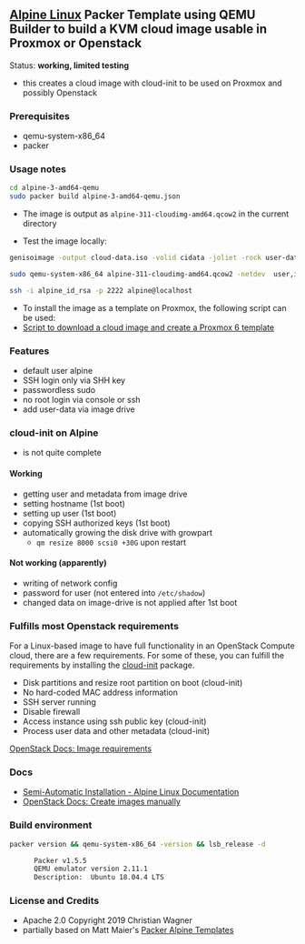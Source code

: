 ## [Alpine Linux](http://alpinelinux.org) Packer Template using QEMU Builder to build a KVM cloud image usable in Proxmox or Openstack

Status: **working, limited testing**

* this creates a cloud image with cloud-init to be used on Proxmox and possibly Openstack

### Prerequisites
- qemu-system-x86_64
- packer

### Usage notes

```sh
cd alpine-3-amd64-qemu
sudo packer build alpine-3-amd64-qemu.json
```
- The image is output as `alpine-311-cloudimg-amd64.qcow2` in the current directory

- Test the image locally:

```sh
genisoimage -output cloud-data.iso -volid cidata -joliet -rock user-data meta-data

sudo qemu-system-x86_64 alpine-311-cloudimg-amd64.qcow2 -netdev  user,id=user.0,hostfwd=tcp::2222-:22 -device  virtio-net,netdev=user.0 -cdrom cloud-data.iso

ssh -i alpine_id_rsa -p 2222 alpine@localhost
```
- To install the image as a template on Proxmox, the following script can be used:
- [Script to download a cloud image and create a Proxmox 6 template](https://gist.github.com/chriswayg/43fbea910e024cbe608d7dcb12cb8466)

### Features
- default user alpine
- SSH login only via SHH key
- passwordless sudo
- no root login via console or ssh
- add user-data via image drive

### cloud-init on Alpine
- is not quite complete

#### Working
- getting user and metadata from image drive
- setting hostname (1st boot)
- setting up user (1st boot)
- copying SSH authorized keys (1st boot)
- automatically growing the disk drive with growpart
  - `qm resize 8000 scsi0 +30G` upon restart

#### Not working (apparently)
- writing of network config
- password for user (not entered into `/etc/shadow`)
- changed data on image-drive is not applied after 1st boot

### Fulfills most Openstack requirements

For a Linux-based image to have full functionality in an OpenStack Compute cloud, there are a few requirements. For some of these, you can fulfill the requirements by installing the  [cloud-init](https://cloudinit.readthedocs.org/en/latest/)  package.

* Disk partitions and resize root partition on boot (cloud-init)
* No hard-coded MAC address information
* SSH server running
* Disable firewall
* Access instance using ssh public key (cloud-init)
* Process user data and other metadata (cloud-init)

[OpenStack Docs: Image requirements](https://docs.openstack.org/image-guide/openstack-images.html)

### Docs
- [Semi-Automatic Installation - Alpine Linux Documentation](https://beta.docs.alpinelinux.org/user-handbook/0.1a/Installing/manual.html)
- [OpenStack Docs: Create images manually](https://docs.openstack.org/image-guide/create-images-manually.html)

### Build environment

```sh
packer version && qemu-system-x86_64 -version && lsb_release -d

      Packer v1.5.5
      QEMU emulator version 2.11.1
      Description:	Ubuntu 18.04.4 LTS
```

### License and Credits
- Apache 2.0 Copyright 2019 Christian Wagner
- partially based on Matt Maier's [Packer Alpine Templates](https://github.com/maier/packer-templates)
